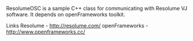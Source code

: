 ResolumeOSC is a sample C++ class for communicating with Resolume VJ software. It depends on openFrameworks toolkit.

Links
Resolume - http://resolume.com/
openFrameworks - http://www.openframeworks.cc/